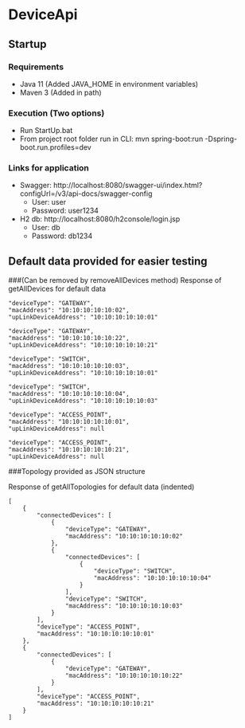 # DeviceApi
## Startup
### Requirements
- Java 11 (Added JAVA_HOME in environment variables)
- Maven 3 (Added in path)

### Execution (Two options)
- Run StartUp.bat
- From project root folder run in CLI: mvn spring-boot:run -Dspring-boot.run.profiles=dev

### Links for application
- Swagger: http://localhost:8080/swagger-ui/index.html?configUrl=/v3/api-docs/swagger-config
  - User: user
  - Password: user1234
- H2 db: http://localhost:8080/h2console/login.jsp
  - User: db
  - Password: db1234
  
## Default data provided for easier testing 
###(Can be removed by removeAllDevices method)
Response of getAllDevices for default data

  
    "deviceType": "GATEWAY",
    "macAddress": "10:10:10:10:10:02",
    "upLinkDeviceAddress": "10:10:10:10:10:01"
 
    "deviceType": "GATEWAY",
    "macAddress": "10:10:10:10:10:22",
    "upLinkDeviceAddress": "10:10:10:10:10:21"

    "deviceType": "SWITCH",
    "macAddress": "10:10:10:10:10:03",
    "upLinkDeviceAddress": "10:10:10:10:10:01"
 
    "deviceType": "SWITCH",
    "macAddress": "10:10:10:10:10:04",
    "upLinkDeviceAddress": "10:10:10:10:10:03"

    "deviceType": "ACCESS_POINT",
    "macAddress": "10:10:10:10:10:01",
    "upLinkDeviceAddress": null
 
    "deviceType": "ACCESS_POINT",
    "macAddress": "10:10:10:10:10:21",
    "upLinkDeviceAddress": null
  
###Topology provided as JSON structure

Response of getAllTopologies for default data (indented)

    [
        {
            "connectedDevices": [
                {
                    "deviceType": "GATEWAY",
                    "macAddress": "10:10:10:10:10:02"
                },
                {
                    "connectedDevices": [
                        {
                            "deviceType": "SWITCH",
                            "macAddress": "10:10:10:10:10:04"
                        }
                    ],
                    "deviceType": "SWITCH",
                    "macAddress": "10:10:10:10:10:03"
                }
            ],
            "deviceType": "ACCESS_POINT",
            "macAddress": "10:10:10:10:10:01"
        },
        {
            "connectedDevices": [
                {
                    "deviceType": "GATEWAY",
                    "macAddress": "10:10:10:10:10:22"
                }
            ],
            "deviceType": "ACCESS_POINT",
            "macAddress": "10:10:10:10:10:21"
        }
    ]


